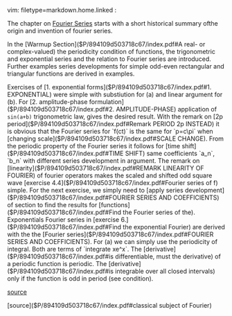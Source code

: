 vim: filetype=markdown.home.linked :

The chapter on [Fourier Series]($P/894109d503718c6u7/index.pdf) starts with a short historical summary ofthe 
origin and invention of fourier series.

In the [Warmup Section]($P/894109d503718c67/index.pdf#A real- or complex-valued) the periodicity condition of functions, the trigonometric 
and exponential series and the relation to Fourier series are introduced.
Further examples series developments for simple odd-even rectangular and 
triangular functions are derived in examples.

Exercises of [1. exponential forms]($P/894109d503718c67/index.pdf#1. EXPONENTIAL) were simple with substiution for (a) and 
linear argument for (b). For [2. amplitude-phase formulation]($P/894109d503718c67/index.pdf#2. AMPLITUDE-PHASE) application of 
`sin(a+b)` trigonometric law, gives the desired result. With the remark on
[2p period]($P/894109d503718c67/index.pdf#Remark PERIOD 2p INSTEAD) it is obvious that the Fourier series for `f(ct)` is the same for 
`p=c\pi` when [changing scale]($P/894109d503718c67/index.pdf#SCALE CHANGE). From the periodic property of the Fourier series 
it follows for [time shift]($P/894109d503718c67/index.pdf#TIME SHIFT) same coefficients `a_n`, `b_n` with different series 
development in argument. The remark on [linearity]($P/894109d503718c67/index.pdf#REMARK LINEARITY OF FOURIER) of fourier operators makes the
scaled and shifted odd square wave [exercise 4.4]($P/894109d503718c67/index.pdf#Fourier series of f) simple. For the next exercise, 
we simply need to [apply series development]($P/894109d503718c67/index.pdf#FOURIER SERIES AND COEFFICIENTS) of section to find the results for 
[functions]($P/894109d503718c67/index.pdf#Find the Fourier series of the). Exponentials Fourier series in [exercise 6.]($P/894109d503718c67/index.pdf#Find the exponential Fourier) are derived with the
the [Fourier series]($P/894109d503718c67/index.pdf#FOURIER SERIES AND COEFFICIENTS). For (a) we can simply use the periodicity of integral. 
Both are terms of `integrate xe^x`. The [derivative]($P/894109d503718c67/index.pdf#is differentiable, must the derivative) of a periodic function is 
periodic. The [derivative]($P/894109d503718c67/index.pdf#is integrable over all closed intervals) only if the function is odd in period (see condition).


[source]($P/894109d503718c6u7/index.pdf)

[source]($P/894109d503718c67/index.pdf#classical subject of Fourier)
